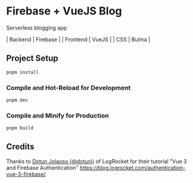 # Firebase + VueJS Blog

Serverless blogging app 

| Backend | Firebase |
| Frontend | VueJS |
| CSS | Bulma |

## Project Setup

```sh
pnpm install
```

### Compile and Hot-Reload for Development

```sh
pnpm dev
```

### Compile and Minify for Production

```sh
pnpm build
```

## Credits

Thanks to [Dotun Jolaoso (@dotunj)](https://github.com/dotunj) of LogRocket for their tutorial "Vue 3 and Firebase Authentication"
<https://blog.logrocket.com/authentication-vue-3-firebase/>